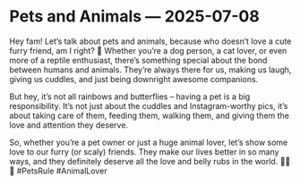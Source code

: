 # Pets and Animals — 2025-07-08

Hey fam! Let’s talk about pets and animals, because who doesn’t love a cute furry friend, am I right? 🐾 Whether you’re a dog person, a cat lover, or even more of a reptile enthusiast, there’s something special about the bond between humans and animals. They’re always there for us, making us laugh, giving us cuddles, and just being downright awesome companions.

But hey, it’s not all rainbows and butterflies – having a pet is a big responsibility. It’s not just about the cuddles and Instagram-worthy pics, it’s about taking care of them, feeding them, walking them, and giving them the love and attention they deserve.

So, whether you’re a pet owner or just a huge animal lover, let’s show some love to our furry (or scaly) friends. They make our lives better in so many ways, and they definitely deserve all the love and belly rubs in the world. 🐶🐱🐍 #PetsRule #AnimalLover